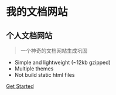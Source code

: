 # 我的文档网站

## 个人文档网站

> 一个神奇的文档网站生成巩固

* Simple and lightweight (~12kb gzipped)
* Multiple themes
* Not build static html files

[Get Started](home.md)
